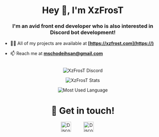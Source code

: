 <h1 align="center">Hey 👋, I'm XzFrosT</h1>
<h3 align="center">I'm an avid front end developer who is also interested in Discord bot development!</h3>

- 👨‍💻 All of my projects are available at **[https://xzfrost.com](https://)**

- 📫 Reach me at **[mschodeihsan@gmail.com](https://mail.google.com/mail/u/0/?view=cm&fs=1&to=mschodeihsan@gmail.com)**
<br>
<div align="center"><img src="https://discord.c99.nl/widget/theme-3/591416431598632980.png" alt="XzFrosT Discord" ></div>
 <p align="center"> <img align="center" src="https://github-readme-stats.codestackr.vercel.app/api?username=XzFrosT&show_icons=false&theme=dark&bg_color=00000000&hide_border=true&icon_color=4F8CC9&hide_title=true&count_private=true" alt="XzFrosT Stats" /></p>
<p align="center"> <img align="center" src="https://github-readme-stats.vercel.app/api/top-langs/?username=XzFrosT&show_icons=true&layout=compact&hide_border=true&theme=dark&bg_color=00000000" alt="Most Used Language" /></p>

<h1 align="center">🤝 Get in touch!</h1>
<p align="center">
<a href="https://instagram.com/mscihsnhrd" target="_blank"><img alt="Discord" title="Discord" height="32" width="32" src="https://image.flaticon.com/icons/svg/174/174855.svg"></a>&nbsp;&nbsp;&nbsp;&nbsp;&nbsp;&nbsp;&nbsp;&nbsp;&nbsp;
<a href="https://discord.com/users/591416431598632980" target="_blank"><img alt="Discord" title="Discord" height="32" width="32" src="https://raw.githubusercontent.com/peterthehan/peterthehan/master/assets/discord.svg"></a>&nbsp;&nbsp;&nbsp;&nbsp;&nbsp;&nbsp;&nbsp;&nbsp;&nbsp;
</p>



